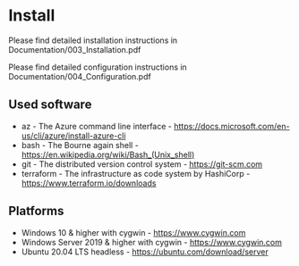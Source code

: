# Install

Please find detailed installation instructions in Documentation/003_Installation.pdf

Please find detailed configuration instructions in Documentation/004_Configuration.pdf

## Used software

 + az        - The Azure command line interface				- https://docs.microsoft.com/en-us/cli/azure/install-azure-cli
 + bash      - The Bourne again shell					- https://en.wikipedia.org/wiki/Bash_(Unix_shell)
 + git       - The distributed version control system			- https://git-scm.com
 + terraform - The infrastructure as code system by HashiCorp 		- https://www.terraform.io/downloads

## Platforms

 + Windows 10 & higher with cygwin		- https://www.cygwin.com
 + Windows Server 2019 & higher with cygwin	- https://www.cygwin.com
 + Ubuntu  20.04 LTS headless			- https://ubuntu.com/download/server

